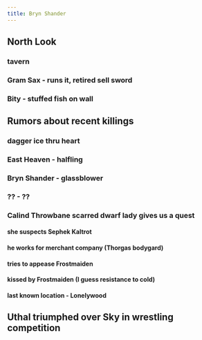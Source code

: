 ```yaml
---
title: Bryn Shander
---
```


## North Look

### tavern
### Gram Sax - runs it, retired sell sword
### Bity - stuffed fish on wall
## Rumors about recent killings
### dagger ice thru heart
### East Heaven - halfling
### Bryn Shander - glassblower
### ?? - ??
### Calind Throwbane scarred dwarf lady gives us a quest
#### she suspects Sephek Kaltrot
#### he works for merchant company (Thorgas bodygard)
#### tries to appease Frostmaiden
#### kissed by Frostmaiden (I guess resistance to cold)
#### last known location - Lonelywood
## Uthal triumphed over Sky in wrestling competition
##
